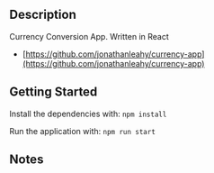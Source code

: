 ## Description

Currency Conversion App. Written in React

- [https://github.com/jonathanleahy/currency-app](https://github.com/jonathanleahy/currency-app)


## Getting Started

Install the dependencies with: `npm install`

Run the application with: `npm run start`


## Notes


